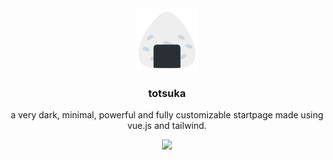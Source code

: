<div align="center">
  <img src="/public/favicon.png" width="100px" height="100px">
  <h3>totsuka</h3>
  <p>a very dark, minimal, powerful and fully customizable startpage made using vue.js and tailwind.</p>
  <img src="https://imgur.com/RiUpIrt" />
</div>
